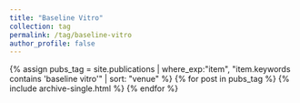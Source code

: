 ```yaml
---
title: "Baseline Vitro"
collection: tag
permalink: /tag/baseline-vitro
author_profile: false
---
```

{% assign pubs_tag = site.publications | where_exp:"item", "item.keywords contains 'baseline vitro'" | sort: "venue" %}
{% for post in pubs_tag %}
  {% include archive-single.html %}
{% endfor %}